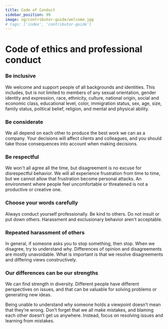 ```yaml
---
title: Code of Conduct
sidebar_position: 99
image: og/contributor-guide/welcome.jpg
# tags: ['index', 'contributor-guide']
---
```


# Code of ethics and professional conduct
        
### Be inclusive
We welcome and support people of all backgrounds and identities. 
This includes, but is not limited to members of any sexual orientation, gender identity and expression, race, ethnicity, culture, national origin, social and economic class, educational level, color, immigration status, sex, age, size, family status, political belief, religion, and mental and physical ability.

### Be considerate
We all depend on each other to produce the best work we can as a company. 
Your decisions will affect clients and colleagues, and you should take those consequences into account when making decisions.

### Be respectful
We won't all agree all the time, but disagreement is no excuse for disrespectful behavior. 
We will all experience frustration from time to time, but we cannot allow that frustration become personal attacks. 
An environment where people feel uncomfortable or threatened is not a productive or creative one.

### Choose your words carefully
Always conduct yourself professionally. 
Be kind to others. 
Do not insult or put down others. 
Harassment and exclusionary behavior aren't acceptable.

### Repeated harassment of others
In general, if someone asks you to stop something, then stop. 
When we disagree, try to understand why. Differences of opinion and disagreements are mostly unavoidable. 
What is important is that we resolve disagreements and differing views constructively.

### Our differences can be our strengths
We can find strength in diversity. Different people have different perspectives on issues, and that can be valuable for solving problems or generating new ideas. 

Being unable to understand why someone holds a viewpoint doesn’t mean that they’re wrong. Don’t forget that we all make mistakes, and blaming each other doesn’t get us anywhere. 
Instead, focus on resolving issues and learning from mistakes.
